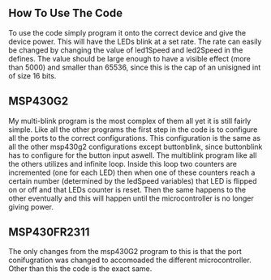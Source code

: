 ## How To Use The Code
To use the code simply program it onto the correct device and give the device power. This will have the LEDs blink at a set rate. The rate can easily be changed by changing the value of led1Speed and led2Speed in the defines. The value should be large enough to have a visible effect (more than 5000) and smaller than 65536, since this is the cap of an unisigned int of size 16 bits. 

## MSP430G2
My multi-blink program is the most complex of them all yet it is still fairly simple. Like all the other programs the first step in the code is to configure all the ports to the correct configurations. This configuration is the same as all the other msp430g2 configurations except buttonblink, since buttonblink has to configure for the button input aswell. The multiblink program like all the others utilizes and infinite loop. Inside this loop two counters are incremented (one for each LED) then when one of these counters reach a certain number (determined by the ledSpeed variables) that LED is flipped on or off and that LEDs counter is reset. Then the same happens to the other eventually and this will happen until the microcontroller is no longer giving power.

## MSP430FR2311
The only changes from the msp430G2 program to this is that the port conifugration was changed to accomoaded the different microcontroller. Other than this the code is the exact same.
